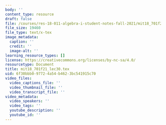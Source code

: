 ```yaml
---
body: ''
content_type: resource
draft: false
file: /courses/res-18-011-algebra-i-student-notes-fall-2021/mit18_701f21_lec30.tex
file_size: 19460
file_type: text/x-tex
image_metadata:
  caption: ''
  credit: ''
  image-alt: ''
learning_resource_types: []
license: https://creativecommons.org/licenses/by-nc-sa/4.0/
resourcetype: Document
title: mit18_701f21_lec30.tex
uid: 6f30bbb0-9772-4a54-b462-3bc541915c70
video_files:
  video_captions_file: ''
  video_thumbnail_file: ''
  video_transcript_file: ''
video_metadata:
  video_speakers: ''
  video_tags: ''
  youtube_description: ''
  youtube_id: ''
---
```

